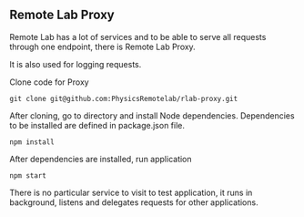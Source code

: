 ## Remote Lab Proxy

Remote Lab has a lot of services and to be able to serve all requests through one endpoint, there is Remote Lab Proxy. 

It is also used for logging requests.

Clone code for Proxy
```
git clone git@github.com:PhysicsRemotelab/rlab-proxy.git
```
After cloning, go to directory and install Node dependencies. Dependencies to be installed are defined in package.json file.
```
npm install
```
After dependencies are installed, run application
```
npm start
```
There is no particular service to visit to test application, it runs in background, listens and delegates requests for other applications.
